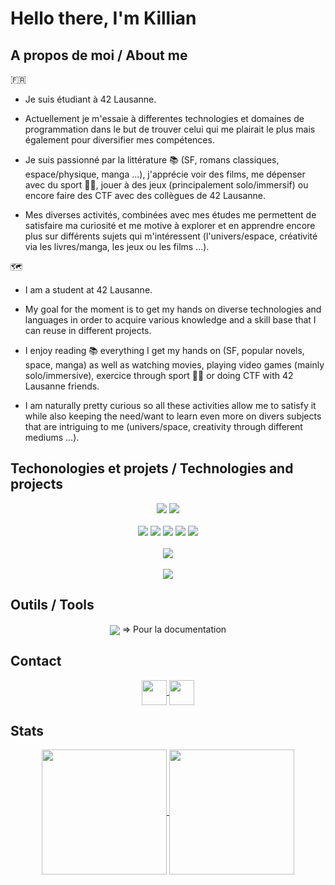 # Hello there, I'm Killian

## A propos de moi / About me

🇫🇷
- Je suis étudiant à 42 Lausanne.

- Actuellement je m'essaie à differentes technologies et domaines de programmation dans le but de trouver celui qui me plairait le plus mais également pour diversifier mes compétences.

- Je suis passionné par la littérature 📚 (SF, romans classiques, espace/physique, manga ...), j'apprécie voir des films, me dépenser avec du sport 🏊‍♂️, jouer à des jeux (principalement solo/immersif) ou encore faire des CTF avec des collègues de 42 Lausanne.

- Mes diverses activités, combinées avec mes études me permettent de satisfaire ma curiosité et me motive à explorer et en apprendre encore plus sur différents sujets qui m'intéressent (l'univers/espace, créativité via les livres/manga, les jeux ou les films ...).

🗺️
- I am a student at 42 Lausanne.

- My goal for the moment is to get my hands on diverse technologies and languages in order to acquire various knowledge and a skill base that I can reuse in different projects.

- I enjoy reading 📚 everything I get my hands on (SF, popular novels, space, manga) as well as watching movies, playing video games (mainly solo/immersive), exercice through sport 🏊‍♂️ or doing CTF with 42 Lausanne friends.

- I am naturally pretty curious so all these activities allow me to satisfy it while also keeping the need/want to learn even more on divers subjects that are intriguing to me (univers/space, creativity through different mediums ...).

## Techonologies et projets / Technologies and projects

<p>
	<div align="center">
		<img src="https://img.shields.io/badge/C-00599C?style=for-the-badge&logo=c&logoColor=white"/>
		<img src="https://img.shields.io/badge/C%2B%2B-00599C?style=for-the-badge&logo=c%2B%2B&logoColor=white"/>
		<br><br>
		<img src="https://img.shields.io/badge/HTML5-E34F26?style=for-the-badge&logo=html5&logoColor=white" />
		<img src="https://img.shields.io/badge/CSS3-1572B6?style=for-the-badge&logo=css3&logoColor=white" />
		<img src="https://img.shields.io/badge/JavaScript-323330?style=for-the-badge&logo=javascript&logoColor=F7DF1E" />
		<img src="https://img.shields.io/badge/Bootstrap-563D7C?style=for-the-badge&logo=bootstrap&logoColor=white" />
		<img src="https://img.shields.io/badge/Django-092E20?style=for-the-badge&logo=django&logoColor=green" />
		<br><br>
		<img src="https://img.shields.io/badge/Python-FFD43B?style=for-the-badge&logo=python&logoColor=blue" />
		<br><br>
		<img src="https://img.shields.io/badge/Docker-2CA5E0?style=for-the-badge&logo=docker&logoColor=white" />
	</div>
</p>

## Outils / Tools

<div align="center">
	<img align="center" src="https://img.shields.io/badge/Notion-000000?style=for-the-badge&logo=notion&logoColor=white"/> => Pour la documentation
</div>

## Contact
<div align="center">
	<a href="https://www.linkedin.com/in/killianmorin/">
		<img height=40 align="center" src="https://img.shields.io/badge/-KillianMorin-blue?style=flat-square&logo=Linkedin&logoColor=white&link=https://www.linkedin.com/in/killianmorin/" />
	</a>
	<a href="mailto:killiancham@gmail.com">
		<img height=40 align="center" src="https://img.shields.io/badge/-KillianMorin-c14438?style=flat-square&logo=Gmail&logoColor=white&link=mailto:killiancham@gmail.com" />
	</a>
</div>

## Stats
<div align="center">
	<a href="https://github.com/Killian-Morin?tab=repositories">
		<img height=200 align="center" src="https://github-readme-stats.vercel.app/api?username=Killian-Morin&show_icons=true&theme=tokyonight&rank_icon=github" />
	</a>
	<a href="https://github.com/Killian-Morin?tab=repositories">
		<img height=200 align="center" src="https://github-readme-stats.vercel.app/api/top-langs/?username=Killian-Morin&layout=compact&theme=tokyonight" />
	</a>
</div>
